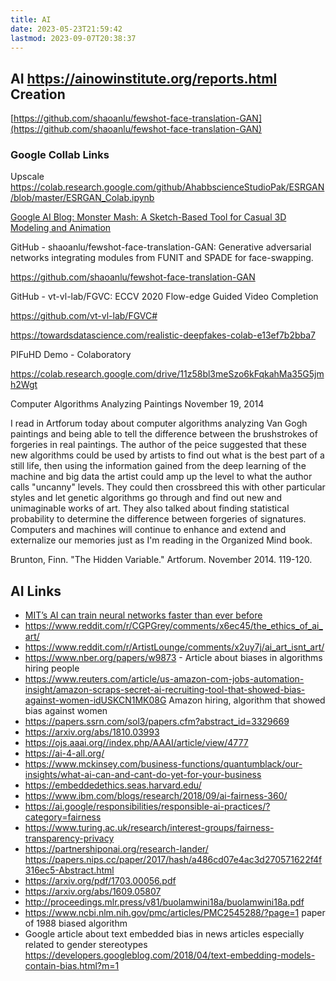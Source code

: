 ```yaml
---
title: AI
date: 2023-05-23T21:59:42
lastmod: 2023-09-07T20:38:37
---
```


## AI https://ainowinstitute.org/reports.html Creation

[https://github.com/shaoanlu/fewshot-face-translation-GAN](https://github.com/shaoanlu/fewshot-face-translation-GAN)

### Google Collab Links

Upscale https://colab.research.google.com/github/AhabbscienceStudioPak/ESRGAN/blob/master/ESRGAN_Colab.ipynb

[Google AI Blog: Monster Mash: A Sketch-Based Tool for Casual 3D Modeling and Animation](https://ai.googleblog.com/2021/04/monster-mash-sketch-based-tool-for.html?m=1)

GitHub - shaoanlu/fewshot-face-translation-GAN: Generative adversarial networks integrating modules from FUNIT and SPADE for face-swapping.

https://github.com/shaoanlu/fewshot-face-translation-GAN

GitHub - vt-vl-lab/FGVC: ECCV 2020 Flow-edge Guided Video Completion

https://github.com/vt-vl-lab/FGVC#

https://towardsdatascience.com/realistic-deepfakes-colab-e13ef7b2bba7

PIFuHD Demo - Colaboratory

https://colab.research.google.com/drive/11z58bl3meSzo6kFqkahMa35G5jmh2Wgt

Computer Algorithms Analyzing Paintings November 19, 2014

I read in Artforum today about computer algorithms analyzing Van Gogh paintings and being able to tell the difference between the brushstrokes of forgeries in real paintings. The author of the peice suggested that these new algorithms could be used by artists to find out what is the best part of a still life, then using the information gained from the deep learning of the machine and big data the artist could amp up the level to what the author calls "uncanny" levels. They could then crossbreed this with other particular styles and let genetic algorithms go through and find out new and unimaginable works of art. They also talked about finding statistical probability to determine the difference between forgeries of signatures. Computers and machines will continue to enhance and extend and externalize our memories just as I'm reading in the Organized Mind book.

Brunton, Finn. "The Hidden Variable." Artforum. November 2014. 119-120.

## AI Links

- [MIT’s AI can train neural networks faster than ever before](https://www.engadget.com/2019/03/22/mit-ai-automated-neural-network-design/)
- https://www.reddit.com/r/CGPGrey/comments/x6ec45/the_ethics_of_ai_art/
- https://www.reddit.com/r/ArtistLounge/comments/x2uy7j/ai_art_isnt_art/
- https://www.nber.org/papers/w9873 - Article about biases in algorithms hiring people
- https://www.reuters.com/article/us-amazon-com-jobs-automation-insight/amazon-scraps-secret-ai-recruiting-tool-that-showed-bias-against-women-idUSKCN1MK08G Amazon hiring, algorithm that showed bias against women
- https://papers.ssrn.com/sol3/papers.cfm?abstract_id=3329669
- https://arxiv.org/abs/1810.03993
- https://ojs.aaai.org//index.php/AAAI/article/view/4777
- https://ai-4-all.org/
- https://www.mckinsey.com/business-functions/quantumblack/our-insights/what-ai-can-and-cant-do-yet-for-your-business
- https://embeddedethics.seas.harvard.edu/
- https://www.ibm.com/blogs/research/2018/09/ai-fairness-360/
- https://ai.google/responsibilities/responsible-ai-practices/?category=fairness
- https://www.turing.ac.uk/research/interest-groups/fairness-transparency-privacy
- https://partnershiponai.org/research-lander/ https://papers.nips.cc/paper/2017/hash/a486cd07e4ac3d270571622f4f316ec5-Abstract.html
- https://arxiv.org/pdf/1703.00056.pdf
- https://arxiv.org/abs/1609.05807
- http://proceedings.mlr.press/v81/buolamwini18a/buolamwini18a.pdf
- https://www.ncbi.nlm.nih.gov/pmc/articles/PMC2545288/?page=1 paper of 1988 biased algorithm
- Google article about text embedded bias in news articles especially related to gender stereotypes https://developers.googleblog.com/2018/04/text-embedding-models-contain-bias.html?m=1
